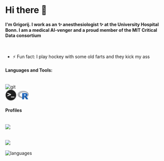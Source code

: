 <br>

# Hi there 👋

#### I'm Grigorij. I work as an ✨  anesthesiologist ✨ at the University Hospital Bonn. I am a medical AI-venger and a proud member of the MIT Critical Data consortium

<br>

- ⚡ Fun fact: I play hockey with some old farts and they kick my ass

#### Languages and Tools:
<br>
<img alt="git" src="https://img.shields.io/badge/-Git-F05032?style=flat-square&logo=git&logoColor=white" />
<div class="inline-block">
<img height="35px" width="35px"
     src="https://raw.githubusercontent.com/github/explore/80688e429a7d4ef2fca1e82350fe8e3517d3494d/topics/terminal/terminal.png" />
<img height="35px" width="35px" 
     src="https://raw.githubusercontent.com/github/explore/80688e429a7d4ef2fca1e82350fe8e3517d3494d/topics/r/r.png" />
</div>


#### Profiles
<br>
<div class="inline-block">
 <img src="https://www.codewars.com/users/GrigorijSchleifer/badges/large">
</div>

<br/>


<!-- ![Grigorij's GitHub stats](https://github-readme-stats.vercel.app/api?username=grigorijschleifer&hide=contribs,prs&show_icons=true&theme=dracula) -->

<p align="left"> <img src="https://github-readme-stats.vercel.app/api?username=grigorijschleifer&theme=tokyonight&show_icons=true&hide_border=true&count_private=true&include_all_commits=true" /> </p>

![languages](https://github-readme-stats.vercel.app/api/top-langs/?username=grigorijschleifer&hide=scss&layout=compact&theme=tokyonight)










<!-- <p>&nbsp;<img align="center" src="https://github-readme-stats.vercel.app/api?username=grigorijschleifer&show_icons=true&locale=en" alt="grigorijschleifer" /></p> -->
